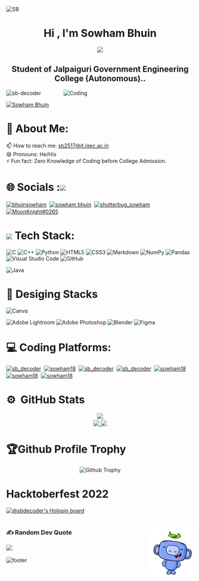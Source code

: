 

![SB](https://github.com/Sowham-3098/Sowham-3098/assets/95470604/4e14b11c-472d-4979-a9fd-5177660d42be)


<h1 align="center">Hi , I'm Sowham Bhuin</h1>

<div align="center">
<img src="https://readme-typing-svg.herokuapp.com?size=25&center=true&vCenter=true&width=650&lines=A+Passionate+Competitive+Programmer;An+Aspiring+Blockchain+Developer;Graphic+Designer;Open+Source+Contributor">
</div >
<h2 align="center">Student of Jalpaiguri Government Engineering College (Autonomous)..</h2>

<img align="right" alt="Coding" width="350" src="output-onlinegiftools (1).gif"/>

<p align="left"> <img src="https://komarev.com/ghpvc/?username=sb-decoder&label=Profile%20views&color=0e75b6&style=flat" alt="sb-decoder" /> </p>

<p align="left"> <a href="https://www.linkedin.com/in/sowham-bhuin/" target="blank"><img src="https://www.godrejproperties.com/backoffice/data_content/projects/comingsoon_to_south_delhi_delhi/landing_page/images/connect-linkedin.png" alt="Sowham Bhuin" width="150" height="30" /></a> </p>


# 💫 About Me:
<!--🔭 I’m Currently leraning Augmented Reality.<br>-->
<!--🌱 I’m currently exploring Open Source Contribution.<br>-->
📫 How to reach me: sb2517@it.jgec.ac.in <br>
😄 Pronouns: He/His<br>
⚡ Fun fact: Zero Knowledge of Coding before College Admission.


# 🌐 Socials :<img src='https://raw.githubusercontent.com/ShahriarShafin/ShahriarShafin/main/Assets/handshake.gif' width="100px">

<!-- <p align="left">
<a href="https://twitter.com/bhuinsowham" target="blank"><img align="center" src="https://skillicons.dev/icons?i=twitter" alt="bhuinsowham" height="40" width="40" /></a>&nbsp
<a href="https://linkedin.com/in/sowham bhuin" target="blank"><img align="center" src="https://skillicons.dev/icons?i=linkedin" alt="sowham bhuin" height="40" width="40" /></a>&nbsp
<a href="https://instagram.com/shutterbug_sowham/" target="blank"><img align="center" src="https://skillicons.dev/icons?i=instagram" alt="shutterbug_sowham" height="40" width="40" /></a>&nbsp
<a href="https://discord.gg/Sowham_18#0265" target="blank"><img align="center" src="https://skillicons.dev/icons?i=discord" alt="Sowham_18#0265" height="40" width="40" /></a>
</p> -->
<p align="left">
<a href="https://twitter.com/bhuinsowham" target="blank"><img align="center" src="https://img.shields.io/badge/Twitter-%231DA1F2.svg?style=for-the-badge&logo=Twitter&logoColor=white" alt="bhuinsowham" height="30"  /></a>&nbsp
<a href="https://linkedin.com/in/sowham bhuin" target="blank"><img align="center" src="https://img.shields.io/badge/linkedin-%230077B5.svg?style=for-the-badge&logo=linkedin&logoColor=white" alt="sowham bhuin" height="30" /></a>&nbsp
<a href="https://instagram.com/shutterbug_sowham/" target="blank"><img align="center" src="https://img.shields.io/badge/Instagram-%23E4405F.svg?style=for-the-badge&logo=Instagram&logoColor=white" alt="shutterbug_sowham" height="30"  /></a>&nbsp
<a href="https://discord.gg/MoonKnight#0265" target="blank"><img align="center" src="https://img.shields.io/badge/Discord-%235865F2.svg?style=for-the-badge&logo=discord&logoColor=white" alt="MoonKnight#0265" height="30"  /></a>
</p>


# <img src = "https://media2.giphy.com/media/QssGEmpkyEOhBCb7e1/giphy.gif?cid=ecf05e47a0n3gi1bfqntqmob8g9aid1oyj2wr3ds3mg700bl&rid=giphy.gif" width = 32px> Tech Stack:

![C](https://img.shields.io/badge/c-%2300599C.svg?style=for-the-badge&logo=c&logoColor=white)
![C++](https://img.shields.io/badge/c++-%2300599C.svg?style=for-the-badge&logo=c%2B%2B&logoColor=white)
![Python](https://img.shields.io/badge/python-3670A0?style=for-the-badge&logo=python&logoColor=ffdd54)
![HTML5](https://img.shields.io/badge/html5-%23E34F26.svg?style=for-the-badge&logo=html5&logoColor=white)
![CSS3](https://img.shields.io/badge/css3-%231572B6.svg?style=for-the-badge&logo=css3&logoColor=white)
![Markdown](https://img.shields.io/badge/markdown-%23000000.svg?style=for-the-badge&logo=markdown&logoColor=white)
![NumPy](https://img.shields.io/badge/numpy-%23013243.svg?style=for-the-badge&logo=numpy&logoColor=white)
![Pandas](https://img.shields.io/badge/pandas-%23150458.svg?style=for-the-badge&logo=pandas&logoColor=white)
![Visual Studio Code](https://img.shields.io/badge/Visual%20Studio%20Code-0078d7.svg?style=for-the-badge&logo=visual-studio-code&logoColor=white)
![GitHub](https://img.shields.io/badge/github-%23121011.svg?style=for-the-badge&logo=github&logoColor=white)
<!-- ![Kotlin](https://img.shields.io/badge/kotlin-%237F52FF.svg?style=for-the-badge&logo=kotlin&logoColor=white)-->
![Java](https://img.shields.io/badge/java-%23ED8B00.svg?style=for-the-badge&logo=java&logoColor=white)
<!-- ![GitHub Actions](https://img.shields.io/badge/github%20actions-%232671E5.svg?style=for-the-badge&logo=githubactions&logoColor=white)
![Firebase](https://img.shields.io/badge/firebase-%23039BE5.svg?style=for-the-badge&logo=firebase) -->


# 🎨 Desiging Stacks
![Canva](https://img.shields.io/badge/Canva-%2300C4CC.svg?style=for-the-badge&logo=Canva&logoColor=white)
<!--![Adobe Illustrator](https://img.shields.io/badge/adobe%20illustrator-%23FF9A00.svg?style=for-the-badge&logo=adobe%20illustrator&logoColor=white)-->
![Adobe Lightroom](https://img.shields.io/badge/Adobe%20Lightroom-31A8FF.svg?style=for-the-badge&logo=Adobe%20Lightroom&logoColor=white)
![Adobe Photoshop](https://img.shields.io/badge/adobe%20photoshop-%2331A8FF.svg?style=for-the-badge&logo=adobe%20photoshop&logoColor=white)
![Blender](https://img.shields.io/badge/blender-%23F5792A.svg?style=for-the-badge&logo=blender&logoColor=white)
![Figma](https://img.shields.io/badge/figma-%23F24E1E.svg?style=for-the-badge&logo=figma&logoColor=white)


<!-- 
![Inkscape](https://img.shields.io/badge/Inkscape-e0e0e0?style=for-the-badge&logo=inkscape&logoColor=080A13)................................................................................................................................................... -->
<!-- <p align="left"> 
<a href="https://www.cprogramming.com/" target="_blank" rel="noreferrer"> <img src="https://skillicons.dev/icons?i=c" alt="c" width="40" /> </a> &nbsp
<a href="https://www.w3schools.com/cpp/" target="_blank" rel="noreferrer"> <img src="https://skillicons.dev/icons?i=cpp" alt="cpp" width="40" /> </a> &nbsp 
<a href="https://www.python.org" target="_blank" rel="noreferrer"> <img src="https://skillicons.dev/icons?i=py" alt="python" width="40" /> </a>&nbsp
<a href="eyJ2ZXJzaW9uIjoiMS43LjEwIiwicGxhdGZvcm0iOiJqYXZhIiwiYXJncyI6IiIsIm5vbmVNYXJrZXJzIjp0cnVlLCJ0aGVtZSI6ImlkZWEiLCJjb2RlIjoiLyoqXG4gKiBZb3UgY2FuIGVkaXQsIHJ1biwgYW5kIHNoYXJlIHRoaXMgY29kZS5cbiAqIHBsYXkua290bGlubGFuZy5vcmdcbiAqL1xuZnVuIG1haW4oKSB7XG4gICAgcHJpbnRsbihcIkhlbGxvLCB3b3JsZCEhIVwiKVxufSJ9" target="_blank" rel="noreferrer"> <img src="https://skillicons.dev/icons?i=kotlin" alt="Kotlin" width="40" /> </a>&nbsp
<a href="https://www.w3.org/html/" target="_blank" rel="noreferrer"> <img src="https://skillicons.dev/icons?i=html" alt="html5" width="40" /> </a>&nbsp
<a href="https://www.w3schools.com/css/" target="_blank" rel="noreferrer"> <img src="https://skillicons.dev/icons?i=css" alt="css3" width="40"/> </a> &nbsp 
<a href="https://git-scm.com/" target="_blank" rel="noreferrer"> <img src="https://skillicons.dev/icons?i=git" alt="git" width="40" /> </a> &nbsp
<a href="https://github.com/" target="_blank" rel="noreferrer"> <img src="https://skillicons.dev/icons?i=github" alt="html5" width="40" /> </a>&nbsp
<a href="https://daringfireball.net/projects/markdown/syntax" target="_blank" rel="noreferrer"> <img src="https://skillicons.dev/icons?i=markdown" alt="markdown" width="40" /> </a>&nbsp
 <a href="https://firebase.google.com/" target="_blank" rel="noreferrer"> <img src="https://skillicons.dev/icons?i=firebase" alt="firebase" width="40" /> </a>&nbsp
  <a href="https://gcp.com/" target="_blank" rel="noreferrer"> <img src="https://skillicons.dev/icons?i=gcp" alt="html5" width="40" /> </a>&nbsp
<a href="https://www.blender.com/en" target="_blank" rel="noreferrer"> <img src="https://skillicons.dev/icons?i=blender" alt="blender" width="40" /> </a>&nbsp
<a href="https://www.canva.com/en" target="_blank" rel="noreferrer"> <img src="https://pnggrid.com/wp-content/uploads/2021/05/Canva-app-logo-768x768.png"
alt="Canva" width="40" /> </a>&nbsp
<a href="[https://github.com/](https://www.figma.com/)" target="_blank" rel="noreferrer"> <img src="https://skillicons.dev/icons?i=figma" alt="figma" width="40" /> </a>&nbsp
<a href="https://visualstudio.microsoft.com/" target="_blank" rel="noreferrer"> <img src="https://skillicons.dev/icons?i=vscode" alt="VS CODE" width="40" /> </a>&nbsp
<a href="https://developer.android.com/studio?gclid=Cj0KCQjw0oyYBhDGARIsAMZEuMvhyxv6iwrq1nMMDI50GyH2fBG9iljGKBb43SUW9i_Ny0I43FFfsHYaAntSEALw_wcB&gclsrc=aw.ds" target="_blank" rel="noreferrer"> <img src="https://upload.wikimedia.org/wikipedia/commons/thumb/9/95/Android_Studio_Icon_3.6.svg/1900px-Android_Studio_Icon_3.6.svg.png"
alt="Kotlin" width="40" "/> </a> &nbsp
 <a href="https://sparkar.facebook.com/ar-studio/" target="_blank" rel="noreferrer"> <img src="https://repository-images.githubusercontent.com/238927599/670df700-49b8-11ea-8e07-4d0c886ccc9a" alt="Spark AR" width="40"/> </a>&nbsp </p>
 -->
<!-- ............................................................................................................................................  -->
<!-- # 💻 Coding Platforms:
<p align="left">
<a href="https://www.codechef.com/users/sb_decoder" target="blank"><img align="center" src="https://play-lh.googleusercontent.com/S6jZCYEg6IITdHCCOd_1CnOBmzhoC_FL8oMyunTr64o9kxtV_CUYeTgx8epLS2lPmS8=w240-h480-rw" alt="sb_decoder" height="40" width="40" /></a>&nbsp
<a href="https://www.hackerrank.com/sb_decoder?hr_r=1" target="blank"><img align="center" src="https://w7.pngwing.com/pngs/118/895/png-transparent-hackerrank-logos-and-brands-line-filled-icon-thumbnail.png" alt="sowham18" height="40" width="40" /></a>&nbsp
<a href="https://codeforces.com/profile/sb_decoder" target="blank"><img align="center" src="https://cdn.iconscout.com/icon/free/png-256/code-forces-3629285-3031869.png" alt="sb_decoder" height="40" width="40" /></a>&nbsp
<a href="https://www.leetcode.com/sb_decoder" target="blank"><img align="center" src="https://cdn.iconscout.com/icon/free/png-256/leetcode-3628885-3030025.png" alt="sb_decoder" height="40" width="40" /></a>&nbsp
<a href="https://auth.geeksforgeeks.org/user/sowham18" target="blank"><img align="center" src="https://upload.wikimedia.org/wikipedia/commons/thumb/4/43/GeeksforGeeks.svg/2560px-GeeksforGeeks.svg.png" alt="sowham18" height="40" width="40" /></a>&nbsp
<a href="https://atcoder.jp/users/sb_decoder" target="blank"><img align="center" src="https://avatars.githubusercontent.com/u/7151918?s=280&v=4" alt="sowham18" height="40" width="40" /></a>&nbsp
<a href="https://www.codingninjas.com/codestudio/profile/7c9cdec9-7f01-467b-9f53-3f93d071f24b" target="blank"><img align="center" src="https://encrypted-tbn0.gstatic.com/images?q=tbn:ANd9GcRgc1xfS5LK7FayIDccjkLFNYUrvJJMAj4DVZzEzybMqVcjz8M3LRCLG-61f-c08icMLd0&usqp=CAU" alt="sowham18" height="40" width="50" /></a>
</p> -->

 # 💻 Coding Platforms:
<p align="left">
<a href="https://www.codechef.com/users/sb_decoder" target="blank"><img align="center" src="https://img.shields.io/badge/CodeChef-%23964B00.svg?style=for-the-badge&logo=CodeChef&logoColor=white" alt="sb_decoder" height="30" /></a>&nbsp
<a href="https://www.hackerrank.com/sb_decoder?hr_r=1" target="blank"><img align="center" src="https://img.shields.io/badge/-Hackerrank-2EC866?style=for-the-badge&logo=HackerRank&logoColor=white" alt="sowham18" height="30" /></a>&nbsp
<a href="https://codeforces.com/profile/sb_decoder" target="blank"><img align="center" src="https://img.shields.io/badge/Codeforces-445f9d?style=for-the-badge&logo=Codeforces&logoColor=white" alt="sb_decoder" height="30" /></a>&nbsp
<a href="https://www.leetcode.com/sb_decoder" target="blank"><img align="center" src="https://img.shields.io/badge/LeetCode-000000?style=for-the-badge&logo=LeetCode&logoColor=#d16c06" alt="sb_decoder" height="30" /></a>&nbsp
<a href="https://auth.geeksforgeeks.org/user/sowham18" target="blank"><img align="center" src="https://img.shields.io/badge/GeeksforGeeks-gray?style=for-the-badge&logo=geeksforgeeks&logoColor=35914c" alt="sowham18" height="30" /></a>&nbsp
<a href="https://atcoder.jp/users/sb_decoder" target="blank"><img align="center" src="https://encrypted-tbn0.gstatic.com/images?q=tbn:ANd9GcSV58dHnOAFPRszCleY4FukcHwOu_MyP9r3nxbI0eWx_tOT5cj_F37_XbaOs6dw0wPvwg&usqp=CAU" alt="sowham18" height="30" /></a>&nbsp
<a href="https://www.codingninjas.com/codestudio/profile/7c9cdec9-7f01-467b-9f53-3f93d071f24b" target="blank"><img align="center" src="https://img.shields.io/badge/coding%20ninjas-DD6620?style=for-the-badge&logo=codingninjas&logoColor=white" alt="sowham18" height="30" /></a>
</p>







# ⚙️ &nbsp;GitHub Stats
<p align="center">
<a href="https://github.com/sb-decoder">
<img height="180em" src="https://github-readme-streak-stats.herokuapp.com/?user=sb-decoder&theme=merko" />
  <br>
  <img height="180em" src="https://github-readme-stats-eight-theta.vercel.app/api?username=sb-decoder&show_icons=true&theme=merko&include_all_commits=true&count_private=true"/>  
  <img height="180em" src="https://github-readme-stats-eight-theta.vercel.app/api/top-langs/?username=sb-decoder&layout=compact&langs_count=8&theme=merko"/>
  
</a>
 </p>

# 🏆Github Profile Trophy
<p align = "center">
	<img src = "https://github-profile-trophy.vercel.app/?username=sb-decoder8&theme=gruvbox&column=7" alt = "Github Trophy"/>
</p>



<!-- # Open-Source Participation
<div align="center">
 <img src="https://pbs.twimg.com/profile_images/1567906020831150081/oJ7mKaaj_400x400.jpg" height="150px">&nbsp
 <img src="https://www.hacksquad.dev/_next/image?url=%2F_next%2Fstatic%2Fmedia%2Fsticker.7771700c.jpg&w=750&q=75" height="150px">&nbsp
  <img src="https://devfolio-prod.s3.ap-south-1.amazonaws.com/hackathons/dacd43e0259b415c89e93254e0bd7ff3/assets/cover/670.png" height="150px">&nbsp
<img src="https://res.cloudinary.com/startup-grind/image/upload/c_fill,dpr_2.0,f_auto,g_center,q_auto:good/v1/gcs/platform-data-dsc/events/JWOC%20Logo%20Final.png" height="150px">
 </div> -->

# Hacktoberfest 2022
[![@sbdecoder's Holopin board](https://holopin.me/sbdecoder)](https://holopin.io/@sbdecoder)



<h1><img width="25%" align="right" alt="Github" src="https://github.com/avinIndrasoma/avinIndrasoma/blob/main/749044136589393960.gif" /></h1>

### ✍️ Random Dev Quote
![](https://quotes-github-readme.vercel.app/api?type=horizontal&theme=tokyonight)

![footer](https://user-images.githubusercontent.com/59575502/127335603-f2ca1bc8-1fdc-4bd6-8dd6-66358fb089a4.png)
